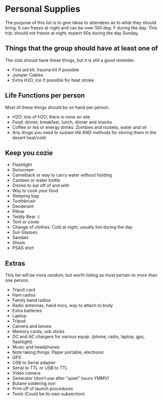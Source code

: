 # Personal Supplies

The purpose of this list is to give ideas to attendees as to what they should bring.
It can freeze at night and can be over 100 deg. F during the day.
This trip: should not freeze at night, expect 90s during the day Sunday.

## Things that the group should have at least one of

The club should have these things, but it is still a good reminder.

 - First aid kit, trauma kit if possible
 - Jumper Cables
 - Extra H2O, Ice if possible for heat stroke

## Life Functions per person

Most of these things should be on hand per person.

 - H2O: lots of H2O, there is none on site
 - Food: dinner, breakfast, lunch, dinner and snacks
 - Coffee or tea or energy drinks: Zombies and rockets, water and oil
 - Any drugs you need to sustain life AND methods for storing them in the desert heat/cold

## Keep you cozie

 - Flashlight
 - Sunscreen
 - Camelback or way to carry water without holding
 - Canteen or water bottle
 - Dishes to eat off of and with
 - Way to cook your food
 - Sleeping bag
 - Toothbrush
 - Deoderant
 - Pillow
 - Teddy Bear :)
 - Tent or cover
 - Change of clothes: Cold at night, usually hot during the day
 - Sun Glasses
 - Sandals
 - Shoes
 - PSAS shirt

## Extras

This list will be more random, but worth listing as most pertain to more than one person.

 - Tripoli card
 - Ham radios
 - Family band radios
 - Radio antennas, hand mics, way to attach to body
 - Extra batteries
 - Laptop
 - Tripod
 - Camera and lenses
 - Memory cards, usb sticks
 - DC and AC chargers for various equip. (phone, radio, laptop, gps, flashlight)
 - Music and headphones
 - Note taking things: Paper portable, electronic
 - GPS
 - USB to Serial adapter
 - Serial to TTL or USB to TTL
 - Video camera
 - Generator (don't use after "quiet" hours YMMV)
 - Butane soldering iron
 - Print off of launch procedures
 - Tools (Could be its own subsection)

